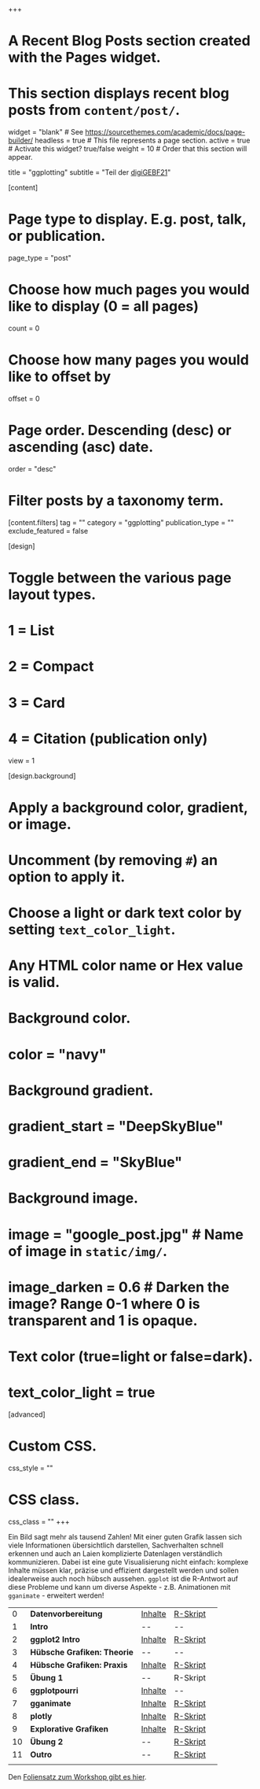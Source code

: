 +++
# A Recent Blog Posts section created with the Pages widget.
# This section displays recent blog posts from `content/post/`.

widget = "blank"  # See https://sourcethemes.com/academic/docs/page-builder/
headless = true  # This file represents a page section.
active = true  # Activate this widget? true/false
weight = 10  # Order that this section will appear.

title = "ggplotting"
subtitle = "Teil der [digiGEBF21](https://www.digigebf21.de/frontend/index.php)"

[content]
  # Page type to display. E.g. post, talk, or publication.
  page_type = "post"

  # Choose how much pages you would like to display (0 = all pages)
  count = 0

  # Choose how many pages you would like to offset by
  offset = 0

  # Page order. Descending (desc) or ascending (asc) date.
  order = "desc"

  # Filter posts by a taxonomy term.
  [content.filters]
    tag = ""
    category = "ggplotting"
    publication_type = ""
    exclude_featured = false

[design]
  # Toggle between the various page layout types.
  #   1 = List
  #   2 = Compact
  #   3 = Card
  #   4 = Citation (publication only)
  view = 1

[design.background]
  # Apply a background color, gradient, or image.
  #   Uncomment (by removing `#`) an option to apply it.
  #   Choose a light or dark text color by setting `text_color_light`.
  #   Any HTML color name or Hex value is valid.

  # Background color.
  # color = "navy"

  # Background gradient.
  # gradient_start = "DeepSkyBlue"
  # gradient_end = "SkyBlue"

  # Background image.
  # image = "google_post.jpg"  # Name of image in `static/img/`.
  # image_darken = 0.6  # Darken the image? Range 0-1 where 0 is transparent and 1 is opaque.

  # Text color (true=light or false=dark).
  # text_color_light = true  

[advanced]
 # Custom CSS.
 css_style = ""

 # CSS class.
 css_class = ""
+++

<a id="ggplotting"></a>
Ein Bild sagt mehr als tausend Zahlen! Mit einer guten Grafik lassen sich viele Informationen übersichtlich darstellen, Sachverhalten schnell erkennen und auch an Laien komplizierte Datenlagen verständlich kommunizieren. Dabei ist eine gute Visualisierung nicht einfach: komplexe Inhalte müssen klar, präzise und effizient dargestellt werden und sollen idealerweise auch noch hübsch aussehen. `ggplot` ist die R-Antwort auf diese Probleme und kann um diverse Aspekte - z.B. Animationen mit `gganimate` - erweitert werden!

|  |  |  |  |  |
| --- | --- | --- | --- | --- |
| 0 | **Datenvorbereitung** | [Inhalte](/post/ggplotting-daten) | [R-Skript](/post/ggplotting-daten.R) |
| 1 | **Intro** | -- | -- |
| 2 | **ggplot2 Intro** | [Inhalte](/post/ggplotting-intro) | [R-Skript](/post/ggplotting-intro.R) |
| 3 | **Hübsche Grafiken: Theorie** | -- | -- |
| 4 | **Hübsche Grafiken: Praxis** | [Inhalte](/post/ggplotting-themes) | [R-Skript](/post/ggplotting-themes.R) |
| 5 | **Übung 1** | -- | R-Skript |
| 6 | **ggplotpourri** | [Inhalte](/post/ggplotting-ggplotpourri) | -- |
| 7 | **gganimate** | [Inhalte](/post/ggplotting-gganimate) | [R-Skript](/post/ggplotting-gganimate.R) |
| 8 | **plotly** | [Inhalte](/post/ggplotting-plotly) | [R-Skript](/post/ggplotting-plotly.R) |
| 9 | **Explorative Grafiken** | [Inhalte](/post/ggplotting-exploration) | [R-Skript](/post/ggplotting-exploration.R) |
| 10 | **Übung 2** | -- | [R-Skript](/post/ggplotting-exercise2.R) |
| 11 | **Outro** | -- | [R-Skript](/post/ggplotting-outro.R) |
| | | | |

Den [<i class='fas fa-download'></i> Foliensatz zum Workshop gibt es hier](/post/ggplotting-folien.pdf).
